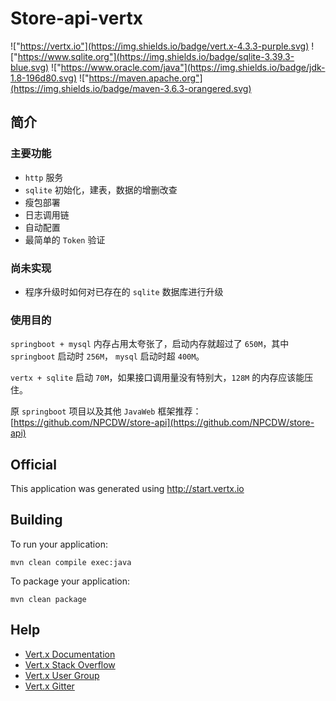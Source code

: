# Store-api-vertx

!["https://vertx.io"](https://img.shields.io/badge/vert.x-4.3.3-purple.svg)
!["https://www.sqlite.org"](https://img.shields.io/badge/sqlite-3.39.3-blue.svg)
!["https://www.oracle.com/java"](https://img.shields.io/badge/jdk-1.8-196d80.svg)
!["https://maven.apache.org"](https://img.shields.io/badge/maven-3.6.3-orangered.svg)

## 简介

### 主要功能

* `http` 服务
* `sqlite` 初始化，建表，数据的增删改查
* 瘦包部署
* 日志调用链
* 自动配置
* 最简单的 `Token` 验证

### 尚未实现

* 程序升级时如何对已存在的 `sqlite` 数据库进行升级

### 使用目的

`springboot + mysql` 内存占用太夸张了，启动内存就超过了 `650M`，其中 `springboot` 启动时 `256M`， `mysql` 启动时超 `400M`。

`vertx + sqlite` 启动 `70M`，如果接口调用量没有特别大，`128M` 的内存应该能压住。

原 `springboot` 项目以及其他 `JavaWeb` 框架推荐：[https://github.com/NPCDW/store-api](https://github.com/NPCDW/store-api)

## Official

This application was generated using http://start.vertx.io

## Building

To run your application:
```shell
mvn clean compile exec:java
```

To package your application:
```shell
mvn clean package
```

## Help

* [Vert.x Documentation](https://vertx.io/docs/)
* [Vert.x Stack Overflow](https://stackoverflow.com/questions/tagged/vert.x?sort=newest&pageSize=15)
* [Vert.x User Group](https://groups.google.com/forum/?fromgroups#!forum/vertx)
* [Vert.x Gitter](https://gitter.im/eclipse-vertx/vertx-users)

